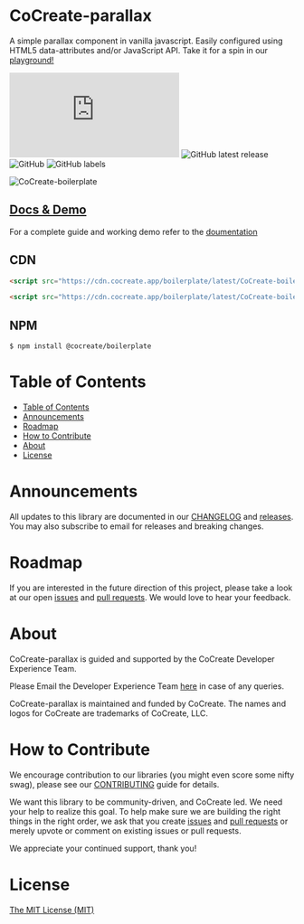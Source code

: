 # CoCreate-parallax
A simple parallax component in vanilla javascript. Easily configured using HTML5 data-attributes and/or JavaScript API. Take it for a spin in our [playground!](https://cocreate.app/docs/parallax)

![GitHub file size in bytes](https://img.shields.io/github/size/CoCreate-app/CoCreate-parallax/dist/CoCreate-parallax.min.js?label=minified%20size&style=for-the-badge) 
![GitHub latest release](https://img.shields.io/github/v/release/CoCreate-app/CoCreate-parallax?style=for-the-badge)
![GitHub](https://img.shields.io/github/license/CoCreate-app/CoCreate-parallax?style=for-the-badge) 
![GitHub labels](https://img.shields.io/github/labels/CoCreate-app/CoCreate-parallax/help%20wanted?style=for-the-badge)

![CoCreate-boilerplate](https://cdn.cocreate.app/docs/CoCreate-boilerplate.gif)

## [Docs & Demo](https://cocreate.app/docs/parallax)


For a complete guide and working demo refer to the [doumentation](https://cocreate.app/docs/boilerplate)

## CDN
```html
<script src="https://cdn.cocreate.app/boilerplate/latest/CoCreate-boilerplate.min.js"></script>
```
```html
<script src="https://cdn.cocreate.app/boilerplate/latest/CoCreate-boilerplate.min.css"></script>
```

## NPM
```shell
$ npm install @cocreate/boilerplate
```

# Table of Contents

- [Table of Contents](#table-of-contents)
- [Announcements](#announcements)
- [Roadmap](#roadmap)
- [How to Contribute](#how-to-contribute)
- [About](#about)
- [License](#license)

<a name="announcements"></a>
# Announcements

All updates to this library are documented in our [CHANGELOG](https://github.com/CoCreate-app/CoCreate-parallax/blob/master/CHANGELOG.md) and [releases](https://github.com/CoCreate-app/CoCreate-parallax/releases). You may also subscribe to email for releases and breaking changes. 

<a name="roadmap"></a>
# Roadmap

If you are interested in the future direction of this project, please take a look at our open [issues](https://github.com/CoCreate-app/CoCreate-parallax/issues) and [pull requests](https://github.com/CoCreate-app/CoCreate-parallax/pulls). We would love to hear your feedback.


<a name="about"></a>
# About

CoCreate-parallax is guided and supported by the CoCreate Developer Experience Team.

Please Email the Developer Experience Team [here](mailto:develop@cocreate.app) in case of any queries.

CoCreate-parallax is maintained and funded by CoCreate. The names and logos for CoCreate are trademarks of CoCreate, LLC.

<a name="contribute"></a>
# How to Contribute

We encourage contribution to our libraries (you might even score some nifty swag), please see our [CONTRIBUTING](https://github.com/CoCreate-app/CoCreate-parallax/blob/master/CONTRIBUTING.md) guide for details.

We want this library to be community-driven, and CoCreate led. We need your help to realize this goal. To help make sure we are building the right things in the right order, we ask that you create [issues](https://github.com/CoCreate-app/CoCreate-boilerplate/issues) and [pull requests](https://github.com/CoCreate-app/CoCreate-boilerplate/pulls) or merely upvote or comment on existing issues or pull requests.

We appreciate your continued support, thank you!

# License
[The MIT License (MIT)](https://github.com/CoCreate-app/CoCreate-parallax/blob/master/LICENSE)

